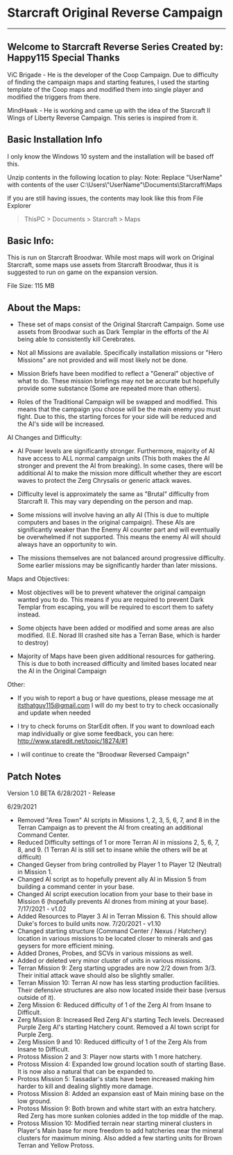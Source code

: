 # Starcraft Original Reverse Campaign


--------------------------------------------------------------------------------------------
Welcome to Starcraft Reverse Series
       Created by: Happy115
Special Thanks
--------------------------------------------------------------------------------------------
ViC Brigade - He is the developer of the Coop Campaign. Due to difficulty of finding the
campaign maps and starting features, I used the starting template of the Coop maps and
modified them into single player and modified the triggers from there.

MindHawk - He is working and came up with the idea of the Starcraft II Wings of Liberty
Reverse Campaign.  This series is inspired from it.

Basic Installation Info
--------------------------------------------------------------------------------------------

I only know the Windows 10 system and the installation will be based off this.

Unzip contents in the following location to play:
Note: Replace "UserName" with contents of the user
C:\Users\\"UserName"\Documents\Starcraft\Maps

If you are still having issues, the contents may look like this from File Explorer

> ThisPC > Documents > Starcraft > Maps

Basic Info:
--------------------------------------------------------------------------------------------

This is run on Starcraft Broodwar.  While most maps will work on Original Starcraft, some
maps use assets from Starcraft Broodwar, thus it is suggested to run on game on the
expansion version.

File Size: 115 MB

About the Maps:
--------------------------------------------------------------------------------------------

- These set of maps consist of the Original Starcraft Campaign. Some use assets from Broodwar
  such as Dark Templar in the efforts of the AI being able to consistently kill Cerebrates.

- Not all Missions are available. Specifically installation missions or "Hero Missions" are
  not provided and will most likely not be done.

- Mission Briefs have been modified to reflect a "General" objective of what to do.  These
  mission briefings may not be accurate but hopefully provide some substance (Some are repeated
  more than others).

- Roles of the Traditional Campaign will be swapped and modified.  This means that the campaign
  you choose will be the main enemy you must fight.  Due to this, the starting forces for your
  side will be reduced and the AI's side will be increased.

AI Changes and Difficulty:

- AI Power levels are significantly stronger.  Furthermore, majority of AI have access to ALL
  normal campaign units (This both makes the AI stronger and prevent the AI from breaking).
  In some cases, there will be additional AI to make the mission more difficult whether they
  are escort waves to protect the Zerg Chrysalis or generic attack waves.

- Difficulty level is approximately the same as "Brutal" difficulty from Starcraft II. This
  may vary depending on the person and map.

- Some missions will involve having an ally AI (This is due to multiple computers and bases
  in the original campaign).  These AIs are significantly weaker than the Enemy AI counter
  part and will eventually be overwhelmed if not supported. This means the enemy AI will
  should always have an opportunity to win.

- The missions themselves are not balanced around progressive difficulty.  Some earlier
  missions may be significantly harder than later missions.

Maps and Objectives:

- Most objectives will be to prevent whatever the original campaign wanted you to do.
  This means if you are required to prevent Dark Templar from escaping, you will be required
  to escort them to safety instead.

- Some objects have been added or modified and some areas are also modified.
  (I.E. Norad III crashed site has a Terran Base, which is harder to destroy)

- Majority of Maps have been given additional resources for gathering.  This is due to
  both increased difficulty and limited bases located near the AI in the Original Campaign

Other:

- If you wish to report a bug or have questions, please message me at itsthatguy115@gmail.com
  I will do my best to try to check occasionally and update when needed
  
- I try to check forums on StarEdit often. If you want to download each map individually or 
  give some feedback, you can here: http://www.staredit.net/topic/18274/#1

- I will continue to create the "Broodwar Reversed Campaign"

Patch Notes
--------------------------------------------------------------------------------------------
Version 1.0 BETA
6/28/2021 - Release

6/29/2021
- Removed "Area Town" AI scripts in Missions 1, 2, 3, 5, 6, 7, and 8 in the Terran Campaign as 
  to prevent the AI from creating an additional Command Center.
- Reduced Difficulty settings of 1 or more Terran AI in missions 2, 5, 6, 7, 8, and 9. (1 
  Terran AI is still set to insane while the others will be at difficult)
- Changed Geyser from bring controlled by Player 1 to Player 12 (Neutral) in Mission 1.
- Changed AI script as to hopefully prevent ally AI in Mission 5 from building a command center
  in your base.
- Changed AI script execution location from your base to their base in Mission 6 (hopefully 
  prevents AI drones from mining at your base).
7/17/2021 - v1.02
- Added Resources to Player 3 AI in Terran Mission 6. This should allow Duke's forces to build 
  units now.
7/20/2021 - v1.10
- Changed starting structure (Command Center / Nexus / Hatchery) location in various missions to 
  be located closer to minerals and gas geysers for more efficient mining.
- Added Drones, Probes, and SCVs in various missions as well.
- Added or deleted very minor cluster of units in various missions.
- Terran Mission 9: Zerg starting upgrades are now 2/2 down from 3/3. Their initial attack wave 
  should also be slightly smaller.
- Terran Mission 10: Terran AI now has less starting production facilities. Their defensive 
  structures are also now located inside their base (versus outside of it).
- Zerg Mission 6: Reduced difficulty of 1 of the Zerg AI from Insane to Difficult.
- Zerg Mission 8: Increased Red Zerg AI's starting Tech levels. Decreased Purple Zerg AI's starting 
  Hatchery count. Removed a AI town script for Purple Zerg.
- Zerg Mission 9 and 10: Reduced difficulty of 1 of the Zerg AIs from Insane to Difficult.
- Protoss Mission 2 and 3: Player now starts with 1 more hatchery.
- Protoss Mission 4: Expanded low ground location south of starting Base. It is now also a natural
   that can be expanded to.
- Protoss Mission 5: Tassadar's stats have been increased making him harder to kill and dealing
  slightly more damage.
- Protoss Mission 8: Added an expansion east of Main mining base on the low ground.
- Protoss Mission 9: Both brown and white start with an extra hatchery. Red Zerg has more sunken 
  colonies added in the top middle of the map.
- Protoss Mission 10: Modified terrain near starting mineral clusters in Player's Main base for more 
  freedom to add hatcheries near the mineral clusters for maximum mining. Also added a few starting 
  units for Brown Terran and Yellow Protoss.
